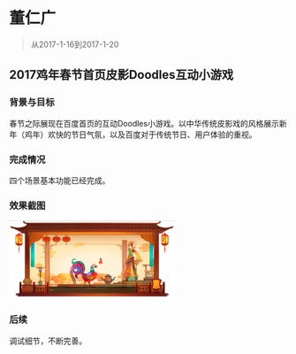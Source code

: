 # 董仁广

> 从2017-1-16到2017-1-20

## 2017鸡年春节首页皮影Doodles互动小游戏

### 背景与目标

春节之际展现在百度首页的互动Doodles小游戏。以中华传统皮影戏的风格展示新年（鸡年）欢快的节日气氛，以及百度对于传统节日、用户体验的重视。

### 完成情况

四个场景基本功能已经完成。

### 效果截图

<div>
    <img src="../2017-01-20/img/dongrenguang/doodle.png"  width="300px" align="center" />
</div>

### 后续

调试细节，不断完善。